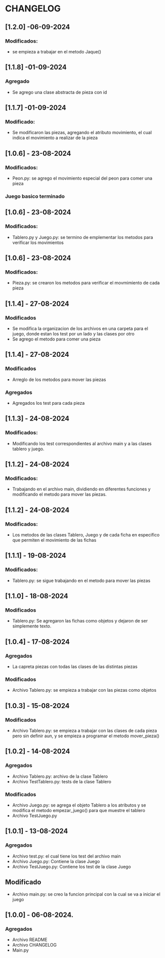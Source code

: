 # CHANGELOG

## [1.2.0] -06-09-2024

### Modificados:
- se empieza a trabajar en el metodo Jaque()


## [1.1.8] -01-09-2024

### Agregado
- Se agrego una clase abstracta de pieza con id


## [1.1.7] -01-09-2024

### Modificado:
- Se modificaron las piezas, agregando el atributo movimiento, el cual indica el movimiento a realizar de la pieza


## [1.0.6] - 23-08-2024

### Modificados:
- Peon.py: se agrego el movimiento especial del peon para comer una pieza

### Juego basico terminado


## [1.0.6] - 23-08-2024

### Modificados:
- Tablero.py y Juego.py: se termino de emplementar los metodos para verificar los movimientos


## [1.0.6] - 23-08-2024

### Modificados:
- Pieza.py: se crearon los metodos para verificar el movmimiento de cada pieza


## [1.1.4] - 27-08-2024

### Modificados
- Se modifica la organizacion de los archivos en una carpeta para el juego, donde estan los test por un lado y las clases por otro
- Se agrego el metodo para comer una pieza


## [1.1.4] - 27-08-2024

### Modificados
- Arreglo de los metodos para mover las piezas

### Agregados
- Agregados los test para cada pieza


## [1.1.3] - 24-08-2024

### Modificados:
- Modificando los test correspondientes al archivo main y a las clases tablero y juego. 


## [1.1.2] - 24-08-2024

### Modificados:
- Trabajando en el archivo main, dividiendo en diferentes funciones y modificando el metodo para mover las piezas. 


## [1.1.2] - 24-08-2024

### Modificados:
- Los metodos de las clases Tablero, Juego y de cada ficha en especifico que permiten el movimiento de las fichas 

## [1.1.1] - 19-08-2024

### Modificados:
- Tablero.py: se sigue trabajando en el metodo para mover las piezas 


## [1.1.0] - 18-08-2024

### Modificados
- Tablero.py: Se agregaron las fichas como objetos y dejaron de ser simplemente texto. 


## [1.0.4] - 17-08-2024

### Agregados
- La capreta piezas con todas las clases de las distintas piezas

### Modificados
- Archivo Tablero.py: se empieza  a trabajar con las piezas como objetos


## [1.0.3] - 15-08-2024

### Modificados
- Archivo Tablero.py: se empieza a trabajar con las clases de cada pieza pero sin definir aun, y se empieza a programar el metodo mover_pieza()


## [1.0.2] - 14-08-2024

### Agregados
- Archivo Tablero.py: archivo de la clase Tablero
- Archivo TestTablero.py: tests de la clase Tablero

### Modificados
- Archivo Juego.py: se agrega el objeto Tablero a los atributos y se modifica el metodo empezar_juego() para que muestre el tablero
- Archivo TestJuego.py


## [1.0.1] - 13-08-2024

### Agregados
- Archivo test.py: el cual tiene los test del archivo main
- Archivo Juego.py: Contiene la clase Juego
- Archivo TestJuego.py: Contiene los test de la clase Juego

## Modificado
- Archivo main.py: se creo la funcion principal con la cual se va a iniciar el juego

## [1.0.0] - 06-08-2024.

### Agregados

- Archivo README
- Archivo CHANGELOG
- Main.py